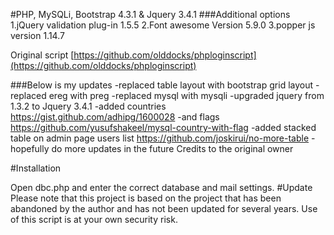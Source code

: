 #PHP, MySQLi, Bootstrap 4.3.1 & Jquery 3.4.1
###Additional options
    1.jQuery validation plug-in 1.5.5
    2.Font awesome Version 5.9.0
    3.popper js version 1.14.7

Original script [https://github.com/olddocks/phploginscript](https://github.com/olddocks/phploginscript)

###Below is my updates
-replaced table layout with bootstrap grid layout 
-replaced ereg with preg 
-replaced mysql with mysqli
-upgraded jquery from 1.3.2 to Jquery 3.4.1
-added countries https://gist.github.com/adhipg/1600028
-and flags https://github.com/yusufshakeel/mysql-country-with-flag
-added stacked table on admin page users list https://github.com/joskirui/no-more-table
-hopefully do more updates in the future Credits to the original owner 

#Installation

Open dbc.php and enter the correct database and mail settings. #Update Please note that this project is based on the project that has been abandoned by the author and has not been updated for several years. Use of this script is at your own security risk.
